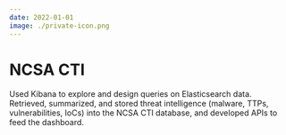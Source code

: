 ```yaml
---
date: 2022-01-01
image: ./private-icon.png
---
```


# NCSA CTI

Used Kibana to explore and design queries on Elasticsearch data. Retrieved, summarized, and stored threat intelligence (malware, TTPs, vulnerabilities, IoCs) into the NCSA CTI database, and developed APIs to feed the dashboard.